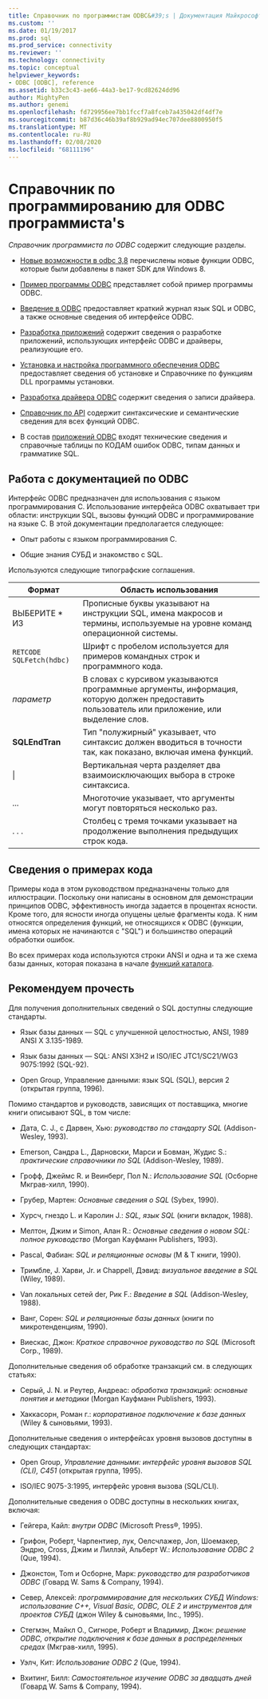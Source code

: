 ```yaml
---
title: Справочник по программистам ODBC&#39;s | Документация Майкрософт
ms.custom: ''
ms.date: 01/19/2017
ms.prod: sql
ms.prod_service: connectivity
ms.reviewer: ''
ms.technology: connectivity
ms.topic: conceptual
helpviewer_keywords:
- ODBC [ODBC], reference
ms.assetid: b33c3c43-ae66-44a3-be17-9cd82624dd96
author: MightyPen
ms.author: genemi
ms.openlocfilehash: fd729956ee7bb1fccf7a8fceb7a435042df4df7e
ms.sourcegitcommit: b87d36c46b39af8b929ad94ec707dee8800950f5
ms.translationtype: MT
ms.contentlocale: ru-RU
ms.lasthandoff: 02/08/2020
ms.locfileid: "68111196"
---
```

# <a name="odbc-programmer39s-reference"></a>Справочник по программированию для ODBC программиста&#39;s
*Справочник программиста по ODBC* содержит следующие разделы.  
  
-   [Новые возможности в odbc 3,8](../../odbc/reference/what-s-new-in-odbc-3-8.md) перечислены новые функции ODBC, которые были добавлены в пакет SDK для Windows 8.  
  
-   [Пример программы ODBC](../../odbc/reference/sample-odbc-program.md) представляет собой пример программы ODBC.  
  
-   [Введение в ODBC](../../odbc/reference/introduction-to-odbc.md) предоставляет краткий журнал язык SQL и ODBC, а также основные сведения об интерфейсе ODBC.  
  
-   [Разработка приложений](../../odbc/reference/develop-app/developing-applications.md) содержит сведения о разработке приложений, использующих интерфейс ODBC и драйверы, реализующие его.  
  
-   [Установка и настройка программного обеспечения ODBC](../../odbc/reference/install/installing-and-configuring-the-odbc-software.md) предоставляет сведения об установке и Справочнике по функциям DLL программы установки.  
  
-   [Разработка драйвера ODBC](../../odbc/reference/develop-driver/developing-an-odbc-driver.md) содержит сведения о записи драйвера.  
  
-   [Справочник по API](../../odbc/reference/syntax/odbc-reference.md) содержит синтаксические и семантические сведения для всех функций ODBC.  
  
-   В состав [приложений ODBC](../../odbc/reference/appendixes/odbc-appendixes.md) входят технические сведения и справочные таблицы по КОДАМ ошибок ODBC, типам данных и грамматике SQL.  
  
## <a name="working-with-the-odbc-documentation"></a>Работа с документацией по ODBC  
 Интерфейс ODBC предназначен для использования с языком программирования C. Использование интерфейса ODBC охватывает три области: инструкции SQL, вызовы функций ODBC и программирование на языке C. В этой документации предполагается следующее:  
  
-   Опыт работы с языком программирования C.  
  
-   Общие знания СУБД и знакомство с SQL.  
  
 Используются следующие типографские соглашения.  
  
|Формат|Область использования|  
|------------|--------------|  
|ВЫБЕРИТЕ * ИЗ|Прописные буквы указывают на инструкции SQL, имена макросов и термины, используемые на уровне команд операционной системы.|  
|`RETCODE SQLFetch(hdbc)`|Шрифт с пробелом используется для примеров командных строк и программного кода.|  
|*параметр*|В словах с курсивом указываются программные аргументы, информация, которую должен предоставить пользователь или приложение, или выделение слов.|  
|**SQLEndTran**|Тип "полужирный" указывает, что синтаксис должен вводиться в точности так, как показано, включая имена функций.|  
|&#124;|Вертикальная черта разделяет два взаимоисключающих выбора в строке синтаксиса.|  
|...|Многоточие указывает, что аргументы могут повторяться несколько раз.|  
|. . .|Столбец с тремя точками указывает на продолжение выполнения предыдущих строк кода.|  
  
## <a name="about-the-code-examples"></a>Сведения о примерах кода  
 Примеры кода в этом руководством предназначены только для иллюстрации. Поскольку они написаны в основном для демонстрации принципов ODBC, эффективность иногда задается в процентах ясности. Кроме того, для ясности иногда опущены целые фрагменты кода. К ним относятся определения функций, не относящихся к ODBC (функции, имена которых не начинаются с "SQL") и большинство операций обработки ошибок.  
  
 Во всех примерах кода используются строки ANSI и одна и та же схема базы данных, которая показана в начале [функций каталога](../../odbc/reference/develop-app/catalog-functions.md).  
  
## <a name="recommended-reading"></a>Рекомендуем прочесть  
 Для получения дополнительных сведений о SQL доступны следующие стандарты.  
  
-   Язык базы данных — SQL с улучшенной целостностью, ANSI, 1989 ANSI X 3.135-1989.  
  
-   Язык базы данных — SQL: ANSI X3H2 и ISO/IEC JTC1/SC21/WG3 9075:1992 (SQL-92).  
  
-   Open Group, Управление данными: язык SQL (SQL), версия 2 (открытая группа, 1996).  
  
 Помимо стандартов и руководств, зависящих от поставщика, многие книги описывают SQL, в том числе:  
  
-   Дата, C. J., с Дарвен, Хью: *руководство по стандарту SQL* (Addison-Wesley, 1993).  
  
-   Emerson, Сандра L., Дарновски, Марси и Бовман, Жудис S.: *практические справочники по SQL* (Addison-Wesley, 1989).  
  
-   Грофф, Джеймс R. и Веинберг, Пол N.: *Использование SQL* (Осборне Мкграв-хилл, 1990).  
  
-   Грубер, Мартен: *Основные сведения о SQL* (Sybex, 1990).  
  
-   Хурсч, гнездо L. и Каролин J.: *SQL, язык SQL* (книги вкладок, 1988).  
  
-   Мелтон, Джим и Simon, Алан R.: *Основные сведения о новом SQL: полное руководство* (Morgan Кауфманн Publishers, 1993).  
  
-   Pascal, Фабиан: *SQL и реляционные основы* (M & T книги, 1990).  
  
-   Тримбле, J. Харви, Jr. и Chappell, Дэвид: *визуальное введение в SQL* (Wiley, 1989).  
  
-   Van локальных сетей der, Рик F.: *Введение в SQL* (Addison-Wesley, 1988).  
  
-   Ванг, Сорен: *SQL и реляционные базы данных* (книги по микротенденциям, 1990).  
  
-   Виескас, Джон: *Краткое справочное руководство по SQL* (Microsoft Corp., 1989).  
  
 Дополнительные сведения об обработке транзакций см. в следующих статьях:  
  
-   Серый, J. N. и Реутер, Андреас: *обработка транзакций: основные понятия и методики* (Morgan Кауфманн Publishers, 1993).  
  
-   Хаккасорн, Роман г.: *корпоративное подключение к базе данных* (Wiley & сыновьями, 1993).  
  
 Дополнительные сведения о интерфейсах уровня вызовов доступны в следующих стандартах:  
  
-   Open Group, *Управление данными: интерфейс уровня вызовов SQL (CLI), C451* (открытая группа, 1995).  
  
-   ISO/IEC 9075-3:1995, интерфейс уровня вызова (SQL/CLI).  
  
 Дополнительные сведения о ODBC доступны в нескольких книгах, включая:  
  
-   Гейгера, Кайл: *внутри ODBC* (Microsoft Press®, 1995).  
  
-   Грифон, Роберт, Чарпентиер, лук, Оелсчлажер, Jon, Шоемакер, Эндрю, Cross, Джим и Лиллэй, Альберт W.: *Использование ODBC 2* (Que, 1994).  
  
-   Джонстон, Tom и Осборне, Марк: *руководство для разработчиков ODBC* (Говард W. Sams & Company, 1994).  
  
-   Север, Алексей: *программирование для нескольких СУБД Windows: использование C++, Visual Basic, ODBC, OLE 2 и инструментов для проектов СУБД* (джон Wiley & сыновьями, Inc., 1995).  
  
-   Стегмэн, Майкл O., Сигноре, Роберт и Владимир, Джон: *решение ODBC, открытие подключения к базе данных в распределенных средах* (Мкграв-хилл, 1995).  
  
-   Уэлч, Кит: *Использование ODBC 2* (Que, 1994).  
  
-   Вхитинг, Билл: *Самостоятельное изучение ODBC за двадцать дней* (Говард W. Sams & Company, 1994).
